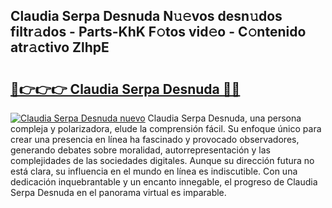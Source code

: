 ## Claudia Serpa Desnuda N𝚞𝚎vos desn𝚞dos filtr𝚊dos - Parts-KhK F𝚘tos vid𝚎o - C𝚘ntenido atr𝚊ctivo ZlhpE

# <h2><a href="http://mb49xpi.tromn.icu/?c=Claudia+Serpa+Desnuda">🔗👉👉👉 Claudia Serpa Desnuda 🔗🔗</a></h2>

[![Claudia Serpa Desnuda nuevo](https://i.imgur.com/pEAQMta.gif)](http://mb49xpi.tromn.icu/?c=Claudia+Serpa+Desnuda)
Claudia Serpa Desnuda, una persona compleja y polarizadora, elude la comprensión fácil. Su enfoque único para crear una presencia en línea ha fascinado y provocado observadores, generando debates sobre moralidad, autorrepresentación y las complejidades de las sociedades digitales. Aunque su dirección futura no está clara, su influencia en el mundo en línea es indiscutible. Con una dedicación inquebrantable y un encanto innegable, el progreso de Claudia Serpa Desnuda en el panorama virtual es imparable.
